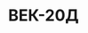 ---
layout: featured
title: ВЕК-20Д
max_weight: 20
icon: /assets/img/products/vek-15D-20D-30K.png
description: "Диапазон: 100кг... 20т</br>Высота цифры индикатора: 58мм</br>Цена деления: до 10т: 5кг, от 10т: 10кг</br>Масса весов: 55кг</br>Длина весов: 805мм </br>Цена*: 34750грн"
---